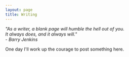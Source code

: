 ```yaml
---
layout: page
title: Writing
---
```


<i>"As a writer, a blank page will humble the hell out of you.
<br/> It always does, and it always will."
<br/>- Barry Jenkins</i>

One day I'll work up the courage to post something here.
